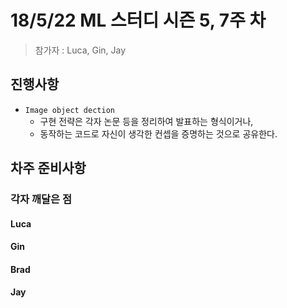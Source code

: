 # 18/5/22 ML 스터디 시즌 5, 7주 차

> 참가자 : Luca, Gin, Jay

## 진행사항

* `Image object dection`
  * 구현 전략은 각자 논문 등을 정리하여 발표하는 형식이거나,
  * 동작하는 코드로 자신이 생각한 컨셉을 증명하는 것으로 공유한다.

## 차주 준비사항

### 각자 깨달은 점

#### Luca

#### Gin

#### Brad

#### Jay
